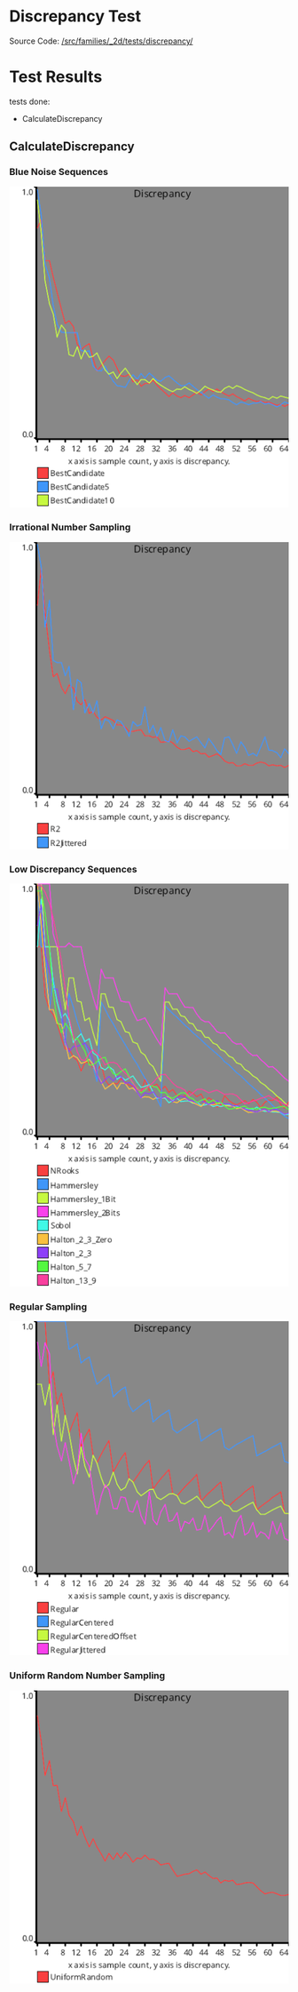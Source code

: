 # Discrepancy Test
Source Code: [/src/families/_2d/tests/discrepancy/](../../../../src/families/_2d/tests/discrepancy/)


# Test Results

 tests done:

* CalculateDiscrepancy

## CalculateDiscrepancy

### Blue Noise Sequences

![blue_noise](../../../_2d/samples/blue_noise/CalculateDiscrepancy.png)  

### Irrational Number Sampling

![irrational_numbers](../../../_2d/samples/irrational_numbers/CalculateDiscrepancy.png)  

### Low Discrepancy Sequences

![lds](../../../_2d/samples/lds/CalculateDiscrepancy.png)  

### Regular Sampling

![regular](../../../_2d/samples/regular/CalculateDiscrepancy.png)  

### Uniform Random Number Sampling

![uniform_random](../../../_2d/samples/uniform_random/CalculateDiscrepancy.png)  

